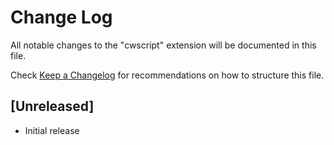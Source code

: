# Change Log

All notable changes to the "cwscript" extension will be documented in this file.

Check [Keep a Changelog](http://keepachangelog.com/) for recommendations on how to structure this file.

## [Unreleased]

- Initial release